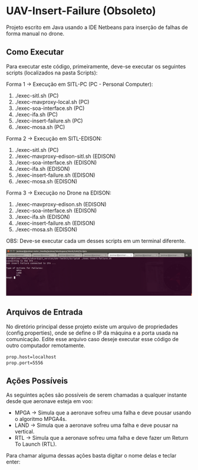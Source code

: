 # UAV-Insert-Failure (Obsoleto)

Projeto escrito em Java usando a IDE Netbeans para inserção de falhas de forma manual no drone.

## Como Executar

Para executar este código, primeiramente, deve-se executar os seguintes scripts (localizados na pasta Scripts):

Forma 1 -> Execução em SITL-PC (PC - Personal Computer):

1. ./exec-sitl.sh                  (PC)
2. ./exec-mavproxy-local.sh        (PC)
3. ./exec-soa-interface.sh         (PC)
4. ./exec-ifa.sh                   (PC)
5. ./exec-insert-failure.sh        (PC)
6. ./exec-mosa.sh                  (PC)

Forma 2 -> Execução em SITL-EDISON:

1. ./exec-sitl.sh                  (PC)
2. ./exec-mavproxy-edison-sitl.sh  (EDISON)
3. ./exec-soa-interface.sh         (EDISON)
4. ./exec-ifa.sh                   (EDISON)
5. ./exec-insert-failure.sh        (EDISON)
6. ./exec-mosa.sh                  (EDISON)

Forma 3 -> Execução no Drone na EDISON:

1. ./exec-mavproxy-edison.sh       (EDISON)
2. ./exec-soa-interface.sh         (EDISON)
3. ./exec-ifa.sh                   (EDISON)
4. ./exec-insert-failure.sh        (EDISON)
5. ./exec-mosa.sh                  (EDISON)

OBS: Deve-se executar cada um desses scripts em um terminal diferente.

![](../Figures/exec-insert-failure.png)

## Arquivos de Entrada

No diretório principal desse projeto existe um arquivo de propriedades (config.properties), onde se define o IP da máquina e a porta usada na comunicação.
Edite esse arquivo caso deseje executar esse código de outro computador remotamente.

```
prop.host=localhost
prop.port=5556
```

## Ações Possíveis

As seguintes ações são possíveis de serem chamadas a qualquer instante desde que aeronave esteja em voo:

* MPGA -> Simula que a aeronave sofreu uma falha e deve pousar usando o algoritmo MPGA4s.
* LAND -> Simula que a aeronave sofreu uma falha e deve pousar na vertical.
* RTL -> Simula que a aeronave sofreu uma falha e deve fazer um Return To Launch (RTL).

Para chamar alguma dessas ações basta digitar o nome delas e teclar enter:
